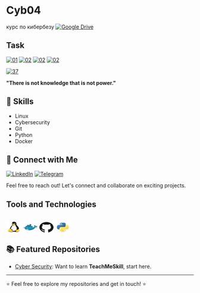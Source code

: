 # Cyb04
курс по кибербезу
[<img src="./assets/googledrive-48x48.png" alt="Google Drive" width="40" height="40">](https://drive.google.com/drive/folders/1YTri6-9lLZ8cWxU_zNSNTqfcFxgQqbhf)

## Task

[<img src="./assets/TMS.png" alt="01" width="40" height="40">](https://drive.google.com/file/d/1tCNvgeWHkHaYhCAMn7mH9LEbrg7Ss7pq/view?usp=sharing)
[<img src="./assets/TMS.png" alt="02" width="40" height="40">](https://drive.google.com/file/d/1J9-7s-kmtgh5weuYmHZSuL1IHpn6cxDn/view?usp=sharing)
[<img src="./assets/TMS.png" alt="02" width="40" height="40">](https://drive.google.com/file/d/1v61oBy0r-H6QWPLZ0rQrXILykKVYPxLE/view?usp=sharing)
[<img src="./assets/TMS.png" alt="02" width="40" height="40">](https://drive.google.com/file/d/1iQDRV39OBgP8Bo3QW29_kezvWKkxelfa/view?usp=sharing)

[<img src="./assets/TMS.png" alt="37" width="40" height="40">](https://drive.google.com/file/d/1TNEjAEW-MvO0bESjoSRbX64dd4qb_WD7/view?usp=sharing)

**"There is not knowledge that is not power."**

## 🚀 Skills
- Linux
- Cybersecurity
- Git
- Python
- Docker

## 🔗 Connect with Me

[<img src="./assets/linkedin-48x48.png" alt="LinkedIn" width="40" height="40">](https://linkedin.com/in/pash0283)
[<img src="./assets/telegram-48x48.png" alt="Telegram" width="40" height="40">](https://telegram.org/p1sh1s)

Feel free to reach out! Let's connect and collaborate on exciting projects.

## Tools and Technologies
<div style="display: inline_block"><br>
  <img align="center" alt="MReis-Linux" height="30" width="40" src="https://raw.githubusercontent.com/devicons/devicon/master/icons/linux/linux-original.svg">
  <img align="center" alt="MReis-Docker" height="30" width="40" src="https://raw.githubusercontent.com/devicons/devicon/master/icons/docker/docker-original.svg">
  <img align="center" alt="MReis-GitHub" height="30" width="40" src="https://raw.githubusercontent.com/devicons/devicon/master/icons/github/github-original.svg">
  <img align="center" alt="MReis-Python" height="30" width="40" src="https://raw.githubusercontent.com/devicons/devicon/master/icons/python/python-original.svg">
</div>

## 📚 Featured Repositories
- [Cyber Security](https://github.com/pash0283/Cyb04): Want to learn **TeachMeSkill**, start here.
---
⭐️ Feel free to explore my repositories and get in touch! ⭐️
